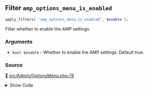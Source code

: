 ## Filter `amp_options_menu_is_enabled`

```php
apply_filters( 'amp_options_menu_is_enabled', $enable );
```

Filter whether to enable the AMP settings.

### Arguments

* `bool $enable` - Whether to enable the AMP settings. Default true.

### Source

:link: [src/Admin/OptionsMenu.php:78](/src/Admin/OptionsMenu.php#L78)

<details>
<summary>Show Code</summary>

```php
return (bool) apply_filters( 'amp_options_menu_is_enabled', true );
```

</details>
